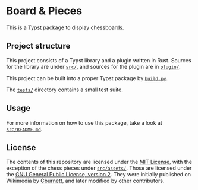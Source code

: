 # Board & Pieces

This is a [Typst](https://github.com/typst/typst) package to display chessboards.


## Project structure

This project consists of a Typst library and a plugin written in Rust. Sources for the library are under [`src/`](src/), and sources for the plugin are in [`plugin/`](plugin/).

This project can be built into a proper Typst package by [`build.py`](build.py).

The [`tests/`](tests/) directory contains a small test suite.


## Usage

For more information on how to use this package, take a look at [`src/README.md`](src/README.md).


## License

The contents of this repository are licensed under the [MIT License](LICENSE), with the exception of the chess pieces under [`src/assets/`](src/assets/). Those are licensed under the [GNU General Public License, version 2](src/assets/LICENSE). They were initially published on Wikimedia by [Cburnett](https://en.wikipedia.org/wiki/User:Cburnett), and later modified by other contributors.
